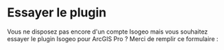 # Essayer le plugin

Vous ne disposez pas encore d'un compte Isogeo mais vous souhaitez essayer le plugin Isogeo pour ArcGIS Pro ? Merci de remplir ce formulaire :

<div class="pipedriveWebForms" data-pd-webforms="https://webforms.pipedrive.com/f/5kAUlfXAdFfv85vV3Mw1PWOYqOBpD7l9GV9wr0OlOAdmQcdC7DduZ6afScQHHZ"><script src="https://webforms.pipedrive.com/f/loader"></script></div>